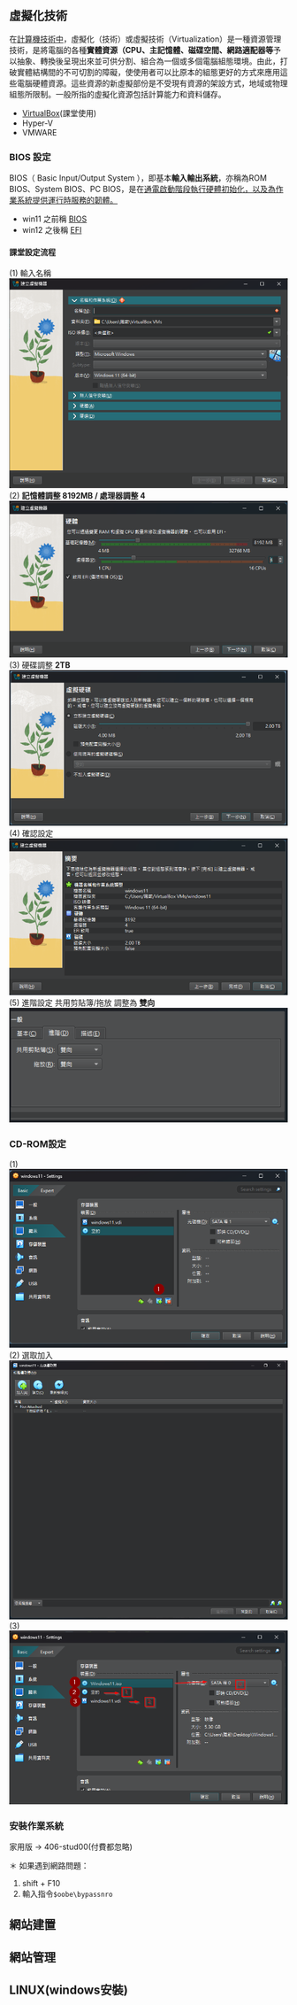 <!-- markdownlint-disable -->

## 虛擬化技術
在<u>計算機技術中</u>，虛擬化（技術）或虛擬技術（Virtualization）是一種資源管理技術，是將電腦的各種**實體資源（CPU、主記憶體、磁碟空間、網路適配器等**予以抽象、轉換後呈現出來並可供分割、組合為一個或多個電腦組態環境。由此，打破實體結構間的不可切割的障礙，使使用者可以比原本的組態更好的方式來應用這些電腦硬體資源。這些資源的新虛擬部份是不受現有資源的架設方式，地域或物理組態所限制。一般所指的虛擬化資源包括計算能力和資料儲存。


- [VirtualBox](https://www.virtualbox.org/)(課堂使用)
- Hyper-V
- VMWARE

### BIOS 設定
BIOS（ Basic Input/Output System ），即基本**輸入輸出系統**，亦稱為ROM BIOS、System BIOS、PC BIOS，是在<u>通電啟動階段執行硬體初始化，以及為作業系統提供運行時服務的韌體。</u>

- win11 之前稱 <u>BIOS</u>
- win12 之後稱 <u>EFI</u>

#### 課堂設定流程
(1) 輸入名稱
![20250520091202](https://raw.githubusercontent.com/qkauia-guy/pic/main/20250520091202.png)
(2) **記憶體調整 8192MB / 處理器調整 4**
![20250520091407](https://raw.githubusercontent.com/qkauia-guy/pic/main/20250520091407.png)
(3) 硬碟調整 **2TB**
![20250520091427](https://raw.githubusercontent.com/qkauia-guy/pic/main/20250520091427.png)
(4) 確認設定
![20250520091452](https://raw.githubusercontent.com/qkauia-guy/pic/main/20250520091452.png)
(5) 進階設定 共用剪貼簿/拖放 調整為 **雙向**
![20250520091520](https://raw.githubusercontent.com/qkauia-guy/pic/main/20250520091520.png)

### CD-ROM設定
(1)
![20250520091620](https://raw.githubusercontent.com/qkauia-guy/pic/main/20250520091620.png)
(2) 選取加入
![20250520091643](https://raw.githubusercontent.com/qkauia-guy/pic/main/20250520091643.png)
(3)
![20250520092559](https://raw.githubusercontent.com/qkauia-guy/pic/main/20250520092559.png)

### 安裝作業系統

家用版 -> 406-stud00(付費都忽略)

＊ 如果遇到網路問題：
1. shift + F10
2. 輸入指令`$oobe\bypassnro`

## 網站建置
## 網站管理
## LINUX(windows安裝)